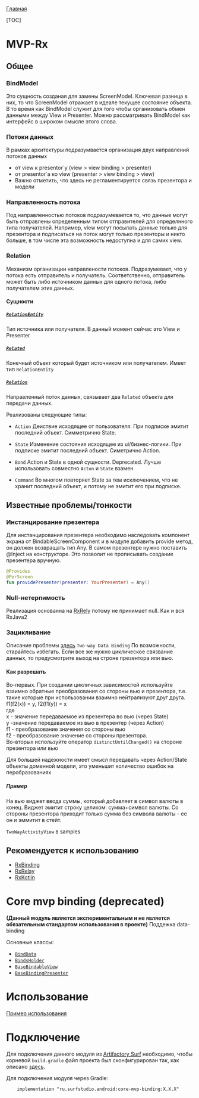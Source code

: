 [Главная](../../main.md)

[TOC]



# MVP-Rx
## Общее
### BindModel
Это сущность созданая для замены ScreenModel. Ключевая разница в них, то
что ScreenModel отражает в идеале текущее состояние объекта. В то время
как BindModel служит для того чтобы организовать обмен данными между
View и Presenter. Можно рассматривать BindModel как интерфейс в
широком смысле этого слова.

### Потоки данных
В рамках архитектуры подразумвается организация двух направлений
потоков данных
* от view к presentor`у (view > view binding > presenter)
* от presentor`a ко view (presenter > view binding > view)
* Важно отметить, что здесь не регламентируется связь презентора и модели

### Направленность потока
Под направленностью потоков подразумевается то, что данные могут быть
отправлены определенным типом отправителей для определнного типа получателей.
Например, view могут посылать данные только для презентора и подписаться
на поток могут только презенторы и никто больше, в том числе эта
возможность недоступна и для самих view.

### Relation
Механизм организации направлености потоков. Подразумевает, что у потока
есть отправитель и получатель. Соответственно, отправитель может быть
либо источником данных для одного потока, либо получателем этих данных.

#### Сущности

##### [`RelationEntity`][related]
Тип источника или получателя. В данный момент сейчас это View и Presenter

##### [`Related`][related]
Конечный объект который будет источником или получателем. Имеет тип
`RelationEntity`

##### [`Relation`][related]
Направленный поток данных, связывает два `Related` объекта для передачи
данных.

Реализованы следующие типы:

* `Action` Деиствие исходящее от пользователя. При подписке эмитит
последний объект. Симметрично State.

* `State` Изменение состояния исходящее из ui/бизнес-логики. При
подписке эмитит последний объект. Симетрично Action.

* `Bond` Action и State в одной сущности. Deprecated. Лучше использовать совместно `Acton` и `State` взамен

* `Command` Во многом повторяет State за тем исключением, что не хранит
последний объект, и потому не эмитит его при подписке.

## Известные проблемы/тонкости

### Инстанцирование презентера

Для инстанцирования презентера необходимо наследовать компонент экрана от BindableScreenComponent и в модуле добавить provide метод,
он должен возвращать тип Any. В самом презентере нужно поставить @Inject на конструкторе. Это позволит не прописывать создание презентера вручную.

```kotlin
@Provides
@PerScreen
fun providePresenter(presenter: YourPresenter) = Any()
```

### Null-нетерпимость
Реализация основанна на [RxRely][rxrelylib] потому не принимает null.
Как и вся RxJava2

### Зацикливание
Описание проблемы [здесь][pmexist] `Two-way Data Binding`
По возможности, старайтесь избегать. Если все же нужно циклическое
связвание данных, то предусмотрите выход на строне презентора или вью.

#### Как разрешать
Во-первых. При создании цикличных зависимостей используйте взаимно обратные 
преобразования со стороны вью и презентора, 
т.е. такие которые при использовании взаимно нейтрализуют друг друга.
f1(f2(x)) = y, f2(f1(y)) = x  
где  
x - значение передаваемое из презентера во вью (через State)  
y -значение передаваемое из вью в презентер (через Action)  
f1 - преобразование значения со стороны вью  
f2 - преобразование значение со стороны презентора.  
Во-вторых используйте оператор `distinctUntilChanged()` на стороне презентора или вью

Для большей надежности имеет смысл передавать через Action/State объекты доменной модели, это уменьшит количество ошибок на перобразованиях

##### Пример
На вью виджет ввода суммы, который добавляет в символ валюты в конец.
Виджет эмитит строку целиком: сумма+символ валюты.
Со стороны презентора приходит только сумма без символа валюты - ее он и эммитит в стейт.

`TwoWayActivityView` в samples 
 
## Рекомендуется к использованию

* [RxBinding][rxbindinglib]
* [RxRelay][rxrelylib]
* [RxKotlin][rxkotlin]


[rxbindinglib]: https://github.com/JakeWharton/RxBinding
[rxrelylib]: https://github.com/JakeWharton/RxRelay
[pmexist]: https://habr.com/company/mobileup/blog/342850/
[pmenter]: https://habr.com/company/mobileup/blog/326962/
[pmscheme]: https://habrastorage.org/webt/rz/nb/rh/rznbrht-4vw_74h6wzrjrui8upk.png
[related]: src/main/java/ru/surfstudio/android/core/mvp/rx/domain/Relation.kt
[rxkotlin]: https://github.com/ReactiveX/RxKotlin


# Core mvp binding (deprecated)
**(Данный модуль является экспериментальным и не является обязательным
стандартом использования в проекте)**
Поддежка data-binding

Основные классы:
* [`BindData`][bd]
* [`BindsHolder`][bh]
* [`BaseBindableView`][bbv]
* [`BaseBindingPresenter`][bbp]

# Использование
[Пример использования](../core-mvp-binding-sample)

# Подключение
Для подключения данного модуля из [Artifactory Surf](http://artifactory.surfstudio.ru)
необходимо, чтобы корневой `build.gradle` файл проекта был сконфигурирован так,
как описано [здесь](https://gitlab.com/surfstudio/projects/standard/android-standard/-/blob/HEAD/README.md).

Для подключения модуля через Gradle:
```
    implementation "ru.surfstudio.android:core-mvp-binding:X.X.X"
```

[bd]: src/main/java/ru/surfstudio/android/core/mvp/binding/BindData.kt
[bh]: src/main/java/ru/surfstudio/android/core/mvp/binding/BindsHolder.kt
[bbv]: src/main/java/ru/surfstudio/android/core/mvp/binding/BaseBindableView.kt
[bbp]: src/main/java/ru/surfstudio/android/core/mvp/binding/BaseBindingPresenter.kt